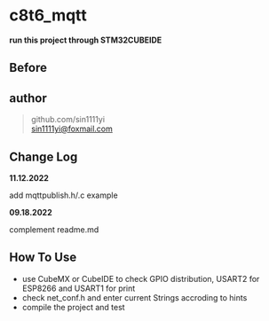 # c8t6_mqtt

**run this project through STM32CUBEIDE**

## Before

## author
> github.com/sin1111yi   
> sin1111yi@foxmail.com

## Change Log

**11.12.2022**

add mqttpublish.h/.c example

**09.18.2022**

complement readme.md

## How To Use

* use CubeMX or CubeIDE to check GPIO distribution, USART2 for ESP8266 and USART1 for print   
* check net_conf.h and enter current Strings accroding to hints
* compile the project and test 

